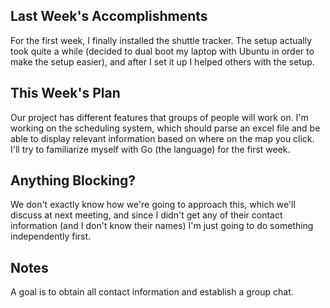 ## Last Week's Accomplishments

For the first week, I finally installed the shuttle tracker. The setup actually
took quite a while (decided to dual boot my laptop with Ubuntu in order to make
the setup easier), and after I set it up I helped others with the setup.

## This Week's Plan

Our project has different features that groups of people will work on. I'm
working on the scheduling system, which should parse an excel file and be able
to display relevant information based on where on the map you click. I'll try
to familiarize myself with Go (the language) for the first week.

## Anything Blocking?

We don't exactly know how we're going to approach this, which we'll discuss at
next meeting, and since I didn't get any of their contact information (and I
don't know their names) I'm just going to do something independently first.

## Notes

A goal is to obtain all contact information and establish a group chat.
